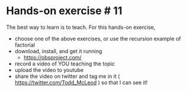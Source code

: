 # Hands-on exercise # 11

The best way to learn is to teach. For this hands-on exercise, 
* choose one of the above exercises, or use the recursion example of factorial
* download, install, and get it running 
  * https://obsproject.com/ 
* record a video of YOU teaching the topic
*  upload the video to youtube
*  share the video on twitter and tag me in it ( https://twitter.com/Todd_McLeod ) so that I can see it!